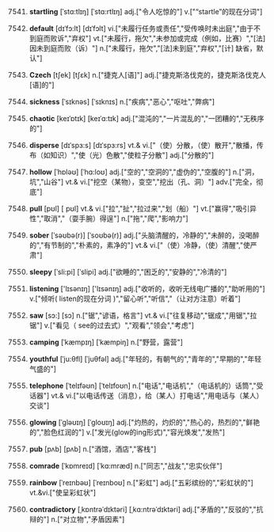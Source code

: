 7541. **startling**
[ˈstɑ:tlɪŋ]  [ˈstɑ:rtlɪŋ]
adj.["令人吃惊的"]  v.["“startle”的现在分词"]  

7542. **default**
[dɪˈfɔ:lt]  [dɪˈfɔlt]
vi.["未履行任务或责任","受传唤时未出庭","由于不到庭而败诉","弃权"]  vt.["未履行，拖欠","未参加或完成（例如，比赛）","[法]因未到庭而败（诉）"]  n.["未履行，拖欠","[法]未到庭","弃权","[计] 缺省，默认"]  

7543. **Czech**
[tʃek]  [tʃɛk]
n.["捷克人[语]"]  adj.["捷克斯洛伐克的，捷克斯洛伐克人[语]的"]  

7544. **sickness**
[ˈsɪknəs]  [ˈsɪknɪs]
n.["疾病","恶心","呕吐","弊病"]  

7545. **chaotic**
[keɪˈɒtɪk]  [keɪˈɑ:tɪk]
adj.["混沌的","一片混乱的","一团糟的","无秩序的"]  

7546. **disperse**
[dɪˈspɜ:s]  [dɪˈspɜ:rs]
vt.& vi.["（使）分散，（使）散开","散播，传布（如知识）","使（光）色散","使粒子分散"]  adj.["分散的"]  

7547. **hollow**
[ˈhɒləʊ]  [ˈhɑ:loʊ]
adj.["空的","空洞的","虚伪的","空腹的"]  n.["洞，坑","山谷"]  vt.& vi.["挖空（某物），变空","挖出（孔、洞）"]  adv.["完全，彻底"]  

7548. **pull**
[pʊl]  [ pʊl]
vt.& vi.["拉","扯","拉过来","划（船）"]  vt.["赢得","吸引异性","取消","（耍手腕）得逞"]  n.["拖","爬","影响力"]  

7549. **sober**
[ˈsəʊbə(r)]  [ˈsoʊbə(r)]
adj.["头脑清醒的，冷静的","未醉的，没喝醉的","有节制的","朴素的，素净的"]  vt.& vi.["（使）冷静，（使）清醒","使严肃"]  

7550. **sleepy**
[ˈsli:pi]  [ˈslipi]
adj.["欲睡的","困乏的","安静的","冷清的"]  

7551. **listening**
['lɪsənɪŋ]  ['lɪsənɪŋ]
adj.["收听的，收听无线电广播的","助听用的"]  v.["倾听( listen的现在分词 )","留心听","听信","（让对方注意）听着"]  

7552. **saw**
[sɔ:]  [sɔ]
n.["锯","谚语，格言"]  vt.& vi.["往复移动","锯成","用锯","拉锯"]  v.["看见（ see的过去式）","观看","领会","考虑"]  

7553. **camping**
[ˈkæmpɪŋ]  [ˈkæmpiŋ]
n.["野营，露营"]  

7554. **youthful**
[ˈju:θfl]  [ˈjuθfəl]
adj.["年轻的，有朝气的","青年的","早期的","年轻气盛的"]  

7555. **telephone**
[ˈtelɪfəʊn]  [ˈtelɪfoʊn]
n.["电话","电话机","（电话机的）话筒","受话器"]  vt.& vi.["以电话传送（消息），给（某人）打电话","用电话与（某人）交谈"]  

7556. **glowing**
[ˈgləʊɪŋ]  [ˈgloʊɪŋ]
adj.["灼热的，灼炽的","热心的，热烈的","鲜艳的","脸色红润的"]  v.["发光(glow的ing形式)","容光焕发","发热"]  

7557. **pub**
[pʌb]  [pʌb]
n.["酒馆，酒店","客栈"]  

7558. **comrade**
[ˈkɒmreɪd]  [ˈkɑ:mræd]
n.["同志","战友","忠实伙伴"]  

7559. **rainbow**
[ˈreɪnbəʊ]  [ˈreɪnboʊ]
n.["彩虹"]  adj.["五彩缤纷的","彩虹状的"]  vt.&vi.["使呈彩虹状"]  

7560. **contradictory**
[ˌkɒntrəˈdɪktəri]  [ˌkɑ:ntrəˈdɪktəri]
adj.["矛盾的","反驳的","抗辩的"]  n.["对立物","矛盾因素"]  

